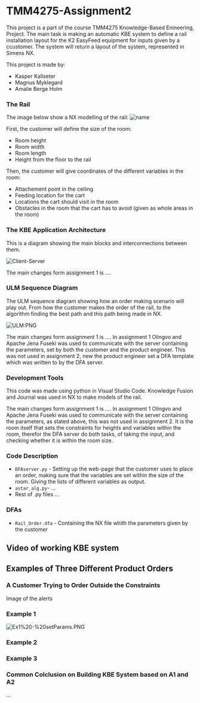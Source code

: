 # TMM4275-Assignment2

This project is a part of the course TMM4275 Knowledge-Based Enineering, Project. The main task is making an automatic KBE system to define a rail installation layout for the K2 EasyFeed equipment for inputs given by a ccustomer. The system will return a layout of the system, represented in Simens NX.  

This project is made by: 
* Kasper Kallseter
* Magnus Myklegard
* Amalie Berge Holm

### The Rail

The image below show a NX modelling of the rail: 
![name](url)

First, the customer will define the size of the room: 
* Room height 
* Room width 
* Room length 
* Height from the floor to the rail 

Then, the customer will give coordinates of the different variables in the room: 
* Attachement point in the ceiling
* Feeding location for the cart
* Locations the cart should visit in the room 
* Obstacles in the room that the cart has to avoid (given as whole areas in the room)

### The KBE Application Architecture

This is a diagram showing the main blocks and interconnections between them. 

![Client-Server](url)

The main changes form assignment 1 is .... 


### ULM Sequence Diagram

The ULM sequence diagram showing how an order making scenario will play out. From how the customer makes the order of the rail, to the algorithm finding the best path and this path being made in NX. 

![ULM:PNG](url)

The main changes form assignment 1 is ....
In assignment 1 Olingvo and Apache Jena Fuseki was used to communicate with the server containing the parameters, set by both the customer and the product engineer. This was not used in assignment 2, new the product engineer set a DFA template which was written to by the DFA server. 

### Development Tools

This code was made using python in Visual Studio Code. Knowledge Fusion and Journal was used in NX to make models of the rail.

The main changes form assignment 1 is ....
In assignment 1 Olingvo and Apache Jena Fuseki was used to communicate with the server containing the parameters, as stated above, this was not used in assignment 2. It is the room itself that sets the constraints for heights and variables within the room, therefor the DFA server do both tasks, of taking the input, and checking whether it is within the room size. 


### Code Description 

- `DFAserver.py` - Setting up the web-page that the customer uses to place an order, making sure that the variables are set within the size of the room. Giving the lists of different variables as output. 
- `astar_alg.py`- ... 
- Rest of .py files ... 

### DFAs
- `Rail_Order.dfa` - Containing the NX file whith the parameters given by the customer

## Video of working KBE system

## Examples of Three Different Product Orders  

### A Customer Trying to Order Outside the Constraints
Image of the alerts 

### Example 1 
![Ex1%20-%20setParams.PNG](url)

### Example 2

### Example 3

### Common Colclusion on Building KBE System based on A1 and A2
... 
